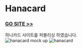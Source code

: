 # Hanacard
### [GO SITE >>](http://kbom.dothome.co.kr/hanacard) 
하나카드 사이트를 퍼블리싱 하였습니다.
<br>
![hanacard mock up](https://user-images.githubusercontent.com/48042650/69002886-16e44300-093b-11ea-83fc-631dd3642102.jpg)
![hanacard](https://user-images.githubusercontent.com/48042650/69002887-18157000-093b-11ea-95d1-7515cfc244d5.png)

